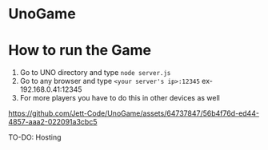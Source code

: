 # UnoGame
# How to run the Game 
1) Go to UNO directory and type `node server.js`
2) Go to any browser and type `<your server's ip>:12345` ex- 192.168.0.41:12345
3) For more players you have to do this in other devices as well 


https://github.com/Jett-Code/UnoGame/assets/64737847/56b4f76d-ed44-4857-aaa2-022091a3cbc5

TO-DO:
Hosting
